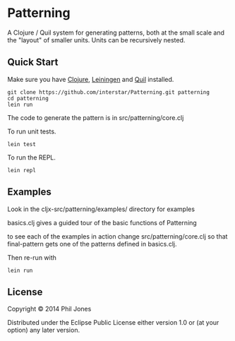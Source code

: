 # Patterning

A Clojure / Quil system for generating patterns, both at the small scale and the "layout" of smaller units. Units can be recursively nested.

## Quick Start
Make sure you have [Clojure](http://clojure.org/), [Leiningen](http://leiningen.org/) and [Quil](https://github.com/quil/) installed.

    git clone https://github.com/interstar/Patterning.git patterning
    cd patterning
    lein run

The code to generate the pattern is in src/patterning/core.clj

To run unit tests.

    lein test
   
To run the REPL.

    lein repl


## Examples
Look in the cljx-src/patterning/examples/ directory for examples

basics.clj gives a guided tour of the basic functions of Patterning 

to see each of the examples in action change src/patterning/core.clj 
so that final-pattern gets one of the patterns defined in basics.clj. 

Then re-run with 

    lein run

## License

Copyright © 2014 Phil Jones

Distributed under the Eclipse Public License either version 1.0 or (at your option) any later version.
